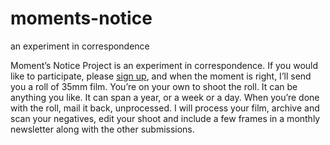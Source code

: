 moments-notice
==============

an experiment in correspondence

Moment’s Notice Project is an experiment in correspondence. If you would like to participate, please [sign up](http://moments-notice.org), and when the moment is right, I’ll send you a roll of 35mm film. You’re on your own to shoot the roll. It can be anything you like. It can span a year, or a week or a day. When you’re done with the roll, mail it back, unprocessed. I will process your film, archive and scan your negatives, edit your shoot and include a few frames in a monthly newsletter along with the other submissions.
